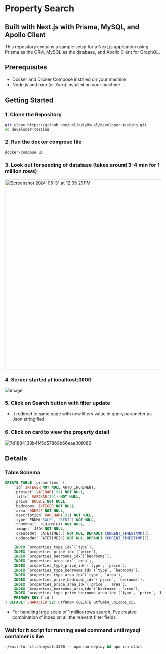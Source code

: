 # Property Search

## Built with Next.js with Prisma, MySQL, and Apollo Client

This repository contains a sample setup for a Next.js application using Prisma as the ORM, MySQL as the database, and Apollo Client for GraphQL.

## Prerequisites

- Docker and Docker Compose installed on your machine
- Node.js and npm (or Yarn) installed on your machine

## Getting Started

### 1. Clone the Repository

```sh
git clone https://github.com/unlikelyUsual/developer-testing.git
cd developer-testing

```

### 2. Run the docker compose file

```sh
docker-compose up
```

### 3. Look out for seeding of database (takes around 3-4 min for 1 million rows)
<img width="612" alt="Screenshot 2024-05-31 at 12 35 29 PM" src="https://github.com/unlikelyUsual/developer-testing/assets/23253492/91ad0997-804c-46d5-b44a-f24ca26fd128">


### 4. Server started at localhost:3000

![image](https://github.com/unlikelyUsual/developer-testing/assets/23253492/4c7aa09f-2b1d-45ee-8218-792ac6d0cac7)

### 5. Click on Search button with filter update
- It redirect to same page with new filters value in query parameter as Json stringified

### 6. Click on card to view the property detail
![7d1884138b4f45d57869b66eae308082](https://github.com/unlikelyUsual/developer-testing/assets/23253492/c5b52593-d9e4-4d71-ba54-c2a86464f577)


## Details

### Table Schema

```sql
CREATE TABLE `properties` (
    `id` INTEGER NOT NULL AUTO_INCREMENT,
    `project` VARCHAR(191) NOT NULL,
    `title` VARCHAR(191) NOT NULL,
    `price` DOUBLE NOT NULL,
    `bedrooms` INTEGER NOT NULL,
    `area` DOUBLE NOT NULL,
    `description` VARCHAR(191) NOT NULL,
    `type` ENUM('SALE', 'RENT') NOT NULL,
    `thumbnail` MEDIUMTEXT NOT NULL,
    `images` JSON NOT NULL,
    `createdAt` DATETIME(3) NOT NULL DEFAULT CURRENT_TIMESTAMP(3),
    `updatedAt` DATETIME(3) NOT NULL DEFAULT CURRENT_TIMESTAMP(3),

    INDEX `properties_type_idx`(`type`),
    INDEX `properties_price_idx`(`price`),
    INDEX `properties_bedrooms_idx`(`bedrooms`),
    INDEX `properties_area_idx`(`area`),
    INDEX `properties_type_price_idx`(`type`, `price`),
    INDEX `properties_type_bedrooms_idx`(`type`, `bedrooms`),
    INDEX `properties_type_area_idx`(`type`, `area`),
    INDEX `properties_price_bedrooms_idx`(`price`, `bedrooms`),
    INDEX `properties_price_area_idx`(`price`, `area`),
    INDEX `properties_bedrooms_area_idx`(`bedrooms`, `area`),
    INDEX `properties_type_price_bedrooms_area_idx`(`type`, `price`, `bedrooms`, `area`),
    PRIMARY KEY (`id`)
) DEFAULT CHARACTER SET utf8mb4 COLLATE utf8mb4_unicode_ci;

```

- For handling large scale of 1 million rows search, I've created combination of index on all the relevant filter fields

### Wait for it script for running seed command until mysql container is live

```bash
./wait-for-it.sh mysql:3306 -- npm run deploy && npm run start
```
